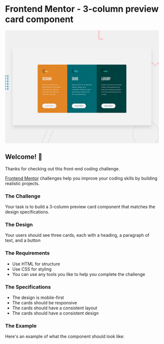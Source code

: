 # Frontend Mentor - 3-column preview card component

![Design preview for the 3-column preview card component coding challenge](./design/desktop-preview.jpg)

## Welcome! 👋

Thanks for checking out this front-end coding challenge.

[Frontend Mentor](https://www.frontendmentor.io) challenges help you improve your coding skills by building realistic projects.
### The Challenge
Your task is to build a 3-column preview card component that matches the design specifications.
### The Design
Your users should see three cards, each with a heading, a paragraph of text, and a button
### The Requirements
- Use HTML for structure
- Use CSS for styling
- You can use any tools you like to help you complete the challenge
### The Specifications
- The design is mobile-first
- The cards should be responsive
- The cards should have a consistent layout
- The cards should have a consistent design
### The Example
Here's an example of what the component should look like:
